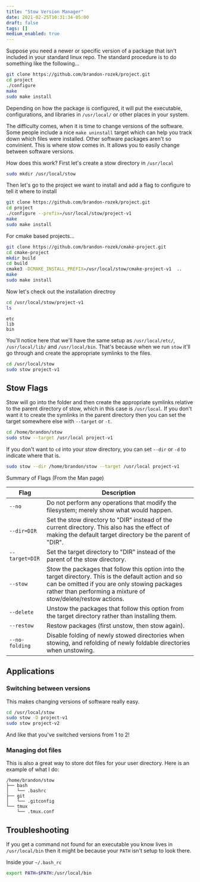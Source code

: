 ```yaml
---
title: "Stow Version Manager"
date: 2021-02-25T10:31:34-05:00
draft: false
tags: []
medium_enabled: true
---
```


Suppose you need a newer or specific version of a package that isn't included in your standard linux repo. The standard procedure is to do something like the following...
```bash
git clone https://github.com/brandon-rozek/project.git
cd project
./configure
make
sudo make install
```

Depending on how the package is configured, it will put the executable, configurations, and libraries in `/usr/local/` or other places in your system.

The difficulty comes, when it is time to change versions of the software. Some people include a nice `make uninstall` target which can help you track down which files were installed. Other software packages aren't so convinient. This is where stow comes in. It allows you to easily change between software versions.

How does this work? First let's create a stow directory in `/usr/local`
```bash
sudo mkdir /usr/local/stow
```

Then let's go to the project we want to install and add a flag to configure to tell it where to install
```bash
git clone https://github.com/brandon-rozek/project.git
cd project
./configure --prefix=/usr/local/stow/project-v1
make
sudo make install
```

For cmake based projects...
```bash
git clone https://github.com/brandon-rozek/cmake-project.git
cd cmake-project
mkdir build
cd build
cmake3 -DCMAKE_INSTALL_PREFIX=/usr/local/stow/cmake-project-v1  ..
make
sudo make install
```

Now let's check out the installation directroy
```bash
cd /usr/local/stow/project-v1
ls
```

```
etc
lib
bin
```
You'll notice here that we'll have the same setup as `/usr/local/etc/`, `/usr/local/lib/` and `/usr/local/bin`. That's because when we run `stow` it'll go through and create the appropriate symlinks to the files.

```bash
cd /usr/local/stow
sudo stow project-v1
```

## Stow Flags

Stow will go into the folder and then create the appropriate symlinks relative to the parent directory of stow, which in this case is `/usr/local`. If you don't want it to create the symlinks in the parent directory then you can set the target somewhere else with `--target` or `-t`.

```bash
cd /home/brandon/stow
sudo stow --target /usr/local project-v1
```

If you don't want to `cd` into your stow directory, you can set `--dir` or `-d` to indicate where that is.
```bash
sudo stow --dir /home/brandon/stow --target /usr/local project-v1
```

Summary of Flags (From the Man page)

| Flag           | Description                                                  |
| -------------- | ------------------------------------------------------------ |
| `--no`         | Do not perform any operations that modify the filesystem; merely show what would happen. |
| `--dir=DIR`    | Set the stow directory to "DIR" instead of the current directory.  This  also has the effect of making the default target directory be the parent of "DIR". |
| `--target=DIR` | Set the target directory to "DIR" instead of the parent of the stow  directory. |
| `--stow`       | Stow the packages that follow this option into the target directory. This is the default action and so can be omitted if you are only stowing packages rather than performing a mixture of stow/delete/restow actions. |
| `--delete`     | Unstow the packages that follow this option from the target directory  rather than installing them. |
| `--restow`     | Restow packages (first unstow, then stow again).             |
| `--no-folding` | Disable folding of newly stowed directories when stowing, and refolding  of newly foldable directories when unstowing. |




## Applications


### Switching between versions
This makes changing versions of software really easy.

```bash
cd /usr/local/stow
sudo stow -D project-v1
sudo stow project-v2
```

And like that you've switched versions from 1 to 2!

### Managing dot files

This is also a great way to store dot files for your user directory. Here is an example of what I do:

```
/home/brandon/stow
├── bash
│   └── .bashrc
├── git
│   └── .gitconfig
└── tmux
    └── .tmux.conf
```

## Troubleshooting

If you get a command not found for an executable you know lives in `/usr/local/bin` then it might be because your `PATH` isn't setup to look there.

Inside your `~/.bash_rc`
```bash
export PATH=$PATH:/usr/local/bin
```
